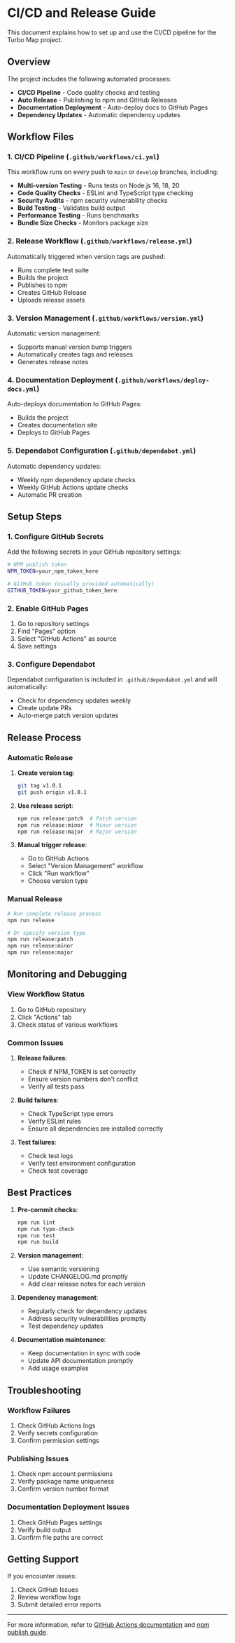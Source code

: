 # CI/CD and Release Guide

This document explains how to set up and use the CI/CD pipeline for the Turbo Map project.

## Overview

The project includes the following automated processes:

- **CI/CD Pipeline** - Code quality checks and testing
- **Auto Release** - Publishing to npm and GitHub Releases
- **Documentation Deployment** - Auto-deploy docs to GitHub Pages
- **Dependency Updates** - Automatic dependency updates

## Workflow Files

### 1. CI/CD Pipeline (`.github/workflows/ci.yml`)

This workflow runs on every push to `main` or `develop` branches, including:

- **Multi-version Testing** - Runs tests on Node.js 16, 18, 20
- **Code Quality Checks** - ESLint and TypeScript type checking
- **Security Audits** - npm security vulnerability checks
- **Build Testing** - Validates build output
- **Performance Testing** - Runs benchmarks
- **Bundle Size Checks** - Monitors package size

### 2. Release Workflow (`.github/workflows/release.yml`)

Automatically triggered when version tags are pushed:

- Runs complete test suite
- Builds the project
- Publishes to npm
- Creates GitHub Release
- Uploads release assets

### 3. Version Management (`.github/workflows/version.yml`)

Automatic version management:

- Supports manual version bump triggers
- Automatically creates tags and releases
- Generates release notes

### 4. Documentation Deployment (`.github/workflows/deploy-docs.yml`)

Auto-deploys documentation to GitHub Pages:

- Builds the project
- Creates documentation site
- Deploys to GitHub Pages

### 5. Dependabot Configuration (`.github/dependabot.yml`)

Automatic dependency updates:

- Weekly npm dependency update checks
- Weekly GitHub Actions update checks
- Automatic PR creation

## Setup Steps

### 1. Configure GitHub Secrets

Add the following secrets in your GitHub repository settings:

```bash
# NPM publish token
NPM_TOKEN=your_npm_token_here

# GitHub token (usually provided automatically)
GITHUB_TOKEN=your_github_token_here
```

### 2. Enable GitHub Pages

1. Go to repository settings
2. Find "Pages" option
3. Select "GitHub Actions" as source
4. Save settings

### 3. Configure Dependabot

Dependabot configuration is included in `.github/dependabot.yml` and will automatically:

- Check for dependency updates weekly
- Create update PRs
- Auto-merge patch version updates

## Release Process

### Automatic Release

1. **Create version tag**:
   ```bash
   git tag v1.0.1
   git push origin v1.0.1
   ```

2. **Use release script**:
   ```bash
   npm run release:patch  # Patch version
   npm run release:minor  # Minor version
   npm run release:major  # Major version
   ```

3. **Manual trigger release**:
   - Go to GitHub Actions
   - Select "Version Management" workflow
   - Click "Run workflow"
   - Choose version type

### Manual Release

```bash
# Run complete release process
npm run release

# Or specify version type
npm run release:patch
npm run release:minor
npm run release:major
```

## Monitoring and Debugging

### View Workflow Status

1. Go to GitHub repository
2. Click "Actions" tab
3. Check status of various workflows

### Common Issues

1. **Release failures**:
   - Check if NPM_TOKEN is set correctly
   - Ensure version numbers don't conflict
   - Verify all tests pass

2. **Build failures**:
   - Check TypeScript type errors
   - Verify ESLint rules
   - Ensure all dependencies are installed correctly

3. **Test failures**:
   - Check test logs
   - Verify test environment configuration
   - Check test coverage

## Best Practices

1. **Pre-commit checks**:
   ```bash
   npm run lint
   npm run type-check
   npm run test
   npm run build
   ```

2. **Version management**:
   - Use semantic versioning
   - Update CHANGELOG.md promptly
   - Add clear release notes for each version

3. **Dependency management**:
   - Regularly check for dependency updates
   - Address security vulnerabilities promptly
   - Test dependency updates

4. **Documentation maintenance**:
   - Keep documentation in sync with code
   - Update API documentation promptly
   - Add usage examples

## Troubleshooting

### Workflow Failures

1. Check GitHub Actions logs
2. Verify secrets configuration
3. Confirm permission settings

### Publishing Issues

1. Check npm account permissions
2. Verify package name uniqueness
3. Confirm version number format

### Documentation Deployment Issues

1. Check GitHub Pages settings
2. Verify build output
3. Confirm file paths are correct

## Getting Support

If you encounter issues:

1. Check GitHub Issues
2. Review workflow logs
3. Submit detailed error reports

---

For more information, refer to [GitHub Actions documentation](https://docs.github.com/en/actions) and [npm publish guide](https://docs.npmjs.com/cli/v8/commands/npm-publish). 
